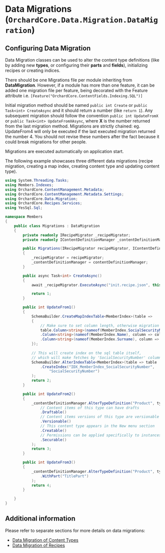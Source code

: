 # Data Migrations (`OrchardCore.Data.Migration.DataMigration`)

## Configuring Data Migration

Data Migration classes can be used to alter the content type definitions (like by adding new __types__, or configuring their __parts__ and __fields__), 
initializing recipes or creating indices.

There should be one Migrations file per module inheriting from __DataMigration__. However, if a module has more than one feature, it can be added one migration file per feature, being decorated with the Feature attribute i.e. `[Feature("OrchardCore.ContentFields.Indexing.SQL")]`

Initial migration method should be named `public int Create` or `public Task<int> CreateAsync` and it should return a number (like  `return 1`).
Any subsequent migration should follow the convention `public int UpdateFromX` or `public Task<int> UpdateFromXAsync`, where __X__ is the number returned from the last migration method. Migrations are strictly chained:
eg. UpdateFrom4 will only be executed if the last executed migration returned the number 4. You should not revise these numbers after the fact because it could break migrations for other people.

Migrations are executed automatically on application start.

The following example showcases three different data migrations (recipe migration, creating a map index, creating content type and updating content type).

```csharp
using System.Threading.Tasks;
using Members.Indexes;
using OrchardCore.ContentManagement.Metadata;
using OrchardCore.ContentManagement.Metadata.Settings;
using OrchardCore.Data.Migration;
using OrchardCore.Recipes.Services;
using YesSql.Sql;

namespace Members
{
    public class Migrations : DataMigration
    {
        private readonly IRecipeMigrator _recipeMigrator;
        private readonly IContentDefinitionManager _contentDefinitionManager;

        public Migrations(IRecipeMigrator recipeMigrator, IContentDefinitionManager contentDefinitionManager)
        {
            _recipeMigrator = recipeMigrator;
            _contentDefinitionManager = contentDefinitionManager;
        }

        public async Task<int> CreateAsync()
        {
            await _recipeMigrator.ExecuteAsync("init.recipe.json", this);

            return 1;
        }

        public int UpdateFrom1()
        {
            SchemaBuilder.CreateMapIndexTable<MemberIndex>(table =>
            {
                // Make sure to set column length, otherwise migration will not work for all databases
                table.Column<string>(nameof(MemberIndex.SocialSecurityNumber), column => column.WithLength(11))
                .Column<string>(nameof(MemberIndex.Name), column => column.WithLength(26))
                .Column<string>(nameof(MemberIndex.Surname), column => column.WithLength(26))
            });
            
            // This will create index on the sql table itself, 
            // which will make fetches by 'SocialSecurityNumber' column faster
            SchemaBuilder.AlterIndexTable<MemberIndex>(table => table
                .CreateIndex("IDX_MemberIndex_SocialSecurityNumber",
                    "SocialSecurityNumber")
            );
            return 2;
        }

        public int UpdateFrom2()
        {
            _contentDefinitionManager.AlterTypeDefinition("Product", type => type
                // Content items of this type can have drafts
                .Draftable()
                // Content items versions of this type are versionable
                .Versionable()
                // This content type appears in the New menu section
                .Creatable()
                // Permissions can be applied specifically to instances of this type
                .Securable()
            );
            return 3;
        }

        public int UpdateFrom3()
        {
            _contentDefinitionManager.AlterTypeDefinition("Product", type => type
                .WithPart("TitlePart")
            );
            return 4;
        }

    }
}
```

## Additional information
Please refer to separate sections for more details on data migrations:

- [Data Migration of Content Types](../ContentTypes/README.md#migrations)
- [Data Migration of Recipes](../Recipes/README.md#recipe-migrations)
